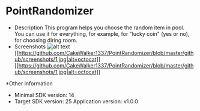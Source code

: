 # PointRandomizer
* Description
This program helps you choose the random item in pool.
You can use it for everything, for example, for "lucky coin" (yes or no), for choosing diring room.
* Screenshots
![alt text](https://raw.github.com/CakeWalker1337/PointRandomizer/master/github/screenshots/1.jpg)
[[https://github.com/CakeWalker1337/PointRandomizer/blob/master/github/screenshots/1.jpg|alt=octocat]]
[[https://github.com/CakeWalker1337/PointRandomizer/blob/master/github/screenshots/1.jpg|alt=octocat]]

*Other information
- Minimal SDK version: 14
- Target SDK version: 25
Application version: v1.0.0
